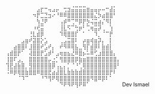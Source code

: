 ⠀⠀⠀⠀⠀⠀⠀⠀⣠⡖⠒⢤⣠⡤⠀⢒⣲⣬⣭⣭⣭⣶⣤⣤⡤⠤⠒⣼⡅⠀
⠀⠀⠀⠀⠀⠀⠀⠲⡟⣉⣙⣲⠔⠘⠿⠿⣿⣿⣿⣿⣿⣿⣿⣌⡳⣴⣿⣿⠃⠀
⠀⠀⠀⠀⠀⠀⠀⠀⢳⣘⠟⠀⠀⠀⢠⡾⠛⢉⠛⡿⡟⡳⢬⣭⣴⡌⠻⡇⠀⠀
⠀⠀⠀⠀⠀⠀⠀⠰⢞⣭⠀⠀⠀⠀⢸⣇⠫⠉⢓⡶⠃⢉⢶⣭⡽⢀⠀⢱⠀⠀
⠀⠀⠀⠀⠀⠀⢘⣇⣾⡿⠀⠀⠀⠀⠹⢿⣿⣿⡏⠀⠁⠀⠀⠹⡀⠈⠉⡟⠀⠀
⠀⠀⠀⠀⣠⣶⠞⣽⣿⡕⣡⠀⠀⠀⢀⣠⣭⣿⠇⠀⡴⣶⢾⣶⡽⡄⠀⡇⠀⠀
⠀⠀⣴⣿⣿⠇⣸⣿⣿⠞⣡⠞⡄⠀⠞⠻⠿⢿⣧⣀⢻⡏⣾⡿⠇⣷⣾⡇⠀⠀
⢠⣾⣿⡟⠁⠀⢼⣿⣿⡟⣡⡾⠃⣠⢶⣶⣦⣜⠿⣿⡦⠥⠿⢋⣰⣿⣿⣿⡄⠀
⢸⣿⠏⣠⡀⠀⣿⣿⣿⣿⣿⡤⣐⡁⢻⣿⣿⣿⡿⣷⣶⣿⣿⣿⣿⣿⣿⣿⣿⡄
⢹⣟⣼⣷⣿⡀⣻⣿⣿⣿⣿⣿⡿⢠⣄⡄⡁⠈⠘⢁⢿⣿⣿⣿⣿⣿⣿⣿⣿⠃
⠨⠿⡿⢿⣿⣷⣿⣿⠿⣿⣿⣟⣴⣼⣿⣇⣷⣷⣷⣾⣿⣿⣿⣿⣿⣿⣿⡟⠇⠀
⠀⠀⠀⠈⠹⠉⠀⠀⠀⠘⠙⢻⠟⢿⣿⣿⣿⣿⣿⣿⣿⣿⠻⣿⠿⡿⠇⠁⠀⠀
⠀⠀⠀⠀⠀⠀⠀⠀⠀⠀⠀⠀⠀⠀⠙⠟⠻⠟⢻⠟⠿⠁⠀⠀⠀⠀⠀⠀⠀⠀
Dev Ismael
